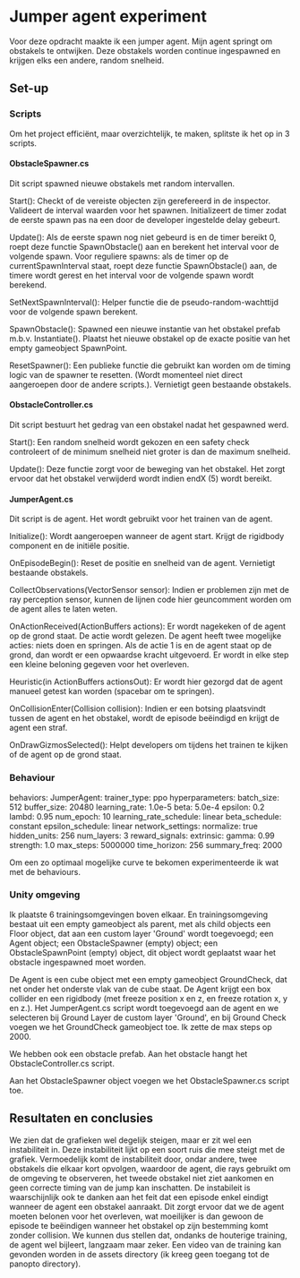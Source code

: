 #  Jumper agent experiment


Voor deze opdracht maakte ik een jumper agent. Mijn agent springt om obstakels te ontwijken.
Deze obstakels worden continue ingespawned en krijgen elks een andere, random snelheid.


##  Set-up


###  Scripts


Om het project efficiënt, maar overzichtelijk, te maken, splitste ik het op in 3 scripts.


####  ObstacleSpawner.cs


Dit script spawned nieuwe obstakels met random intervallen.

Start():
    Checkt of de vereiste objecten zijn gerefereerd in de inspector.
    Valideert de interval waarden voor het spawnen.
    Initializeert de timer zodat de eerste spawn pas na een door de developer ingestelde delay gebeurt.

Update():
    Als de eerste spawn nog niet gebeurd is en de timer bereikt 0, roept deze functie SpawnObstacle() aan en berekent het interval voor de volgende spawn.
    Voor reguliere spawns: als de timer op de currentSpawnInterval staat, roept deze functie SpawnObstacle() aan, de timere wordt gerest en het interval voor de volgende spawn wordt berekend.

SetNextSpawnInterval():
    Helper functie die de pseudo-random-wachttijd voor de volgende spawn berekent.

SpawnObstacle():
    Spawned een nieuwe instantie van het obstakel prefab m.b.v. Instantiate().
    Plaatst het nieuwe obstakel op de exacte positie van het empty gameobject SpawnPoint.

ResetSpawner():
    Een publieke functie die gebruikt kan worden om de timing logic van de spawner te resetten. (Wordt momenteel niet direct aangeroepen door de andere scripts.).
    Vernietigt geen bestaande obstakels.


####  ObstacleController.cs


Dit script bestuurt het gedrag van een obstakel nadat het gespawned werd.

Start():
    Een random snelheid wordt gekozen en een safety check controleert of de minimum snelheid niet groter is dan de maximum snelheid.

Update():
    Deze functie zorgt voor de beweging van het obstakel. Het zorgt ervoor dat het obstakel verwijderd wordt indien endX (5) wordt bereikt.


####  JumperAgent.cs


Dit script is de agent. Het wordt gebruikt voor het trainen van de agent.

Initialize():
    Wordt aangeroepen wanneer de agent start. Krijgt de rigidbody component en de initiële positie.

OnEpisodeBegin():
    Reset de positie en snelheid van de agent. Vernietigt bestaande obstakels.

CollectObservations(VectorSensor sensor):
    Indien er problemen zijn met de ray perception sensor, kunnen de lijnen code hier geuncomment worden om de agent alles te laten weten.

OnActionReceived(ActionBuffers actions):
    Er wordt nagekeken of de agent op de grond staat.
    De actie wordt gelezen. De agent heeft twee mogelijke acties: niets doen en springen.
    Als de actie 1 is en de agent staat op de grond, dan wordt er een opwaardse kracht uitgevoerd.
    Er wordt in elke step een kleine beloning gegeven voor het overleven.

Heuristic(in ActionBuffers actionsOut):
    Er wordt hier gezorgd dat de agent manueel getest kan worden (spacebar om te springen).

OnCollisionEnter(Collision collision):
    Indien er een botsing plaatsvindt tussen de agent en het obstakel, wordt de episode beëindigd en krijgt de agent een straf.

OnDrawGizmosSelected():
    Helpt developers om tijdens het trainen te kijken of de agent op de grond staat.

###  Behaviour


behaviors:
  JumperAgent:
    trainer_type: ppo
    hyperparameters:
      batch_size: 512
      buffer_size: 20480
      learning_rate: 1.0e-5
      beta: 5.0e-4
      epsilon: 0.2
      lambd: 0.95
      num_epoch: 10
      learning_rate_schedule: linear
      beta_schedule: constant
      epsilon_schedule: linear
    network_settings:
      normalize: true
      hidden_units: 256
      num_layers: 3
    reward_signals:
      extrinsic:
        gamma: 0.99
        strength: 1.0
    max_steps: 5000000
    time_horizon: 256
    summary_freq: 2000


Om een zo optimaal mogelijke curve te bekomen experimenteerde ik wat met de behaviours.


###  Unity omgeving


Ik plaatste 6 trainingsomgevingen boven elkaar.
En trainingsomgeving bestaat uit een empty gameobject als parent, met als child objects een Floor object, dat aan een custom layer 'Ground' wordt toegevoegd; een Agent object; een ObstacleSpawner (empty) object; een ObstacleSpawnPoint (empty) object, dit object wordt geplaatst waar het obstacle ingespawned moet worden.

De Agent is een cube object met een empty gameobject GroundCheck, dat net onder het onderste vlak van de cube staat. De Agent krijgt een box collider en een rigidbody (met freeze position x en z, en freeze rotation x, y en z.).
Het JumperAgent.cs script wordt toegevoegd aan de agent en we selecteren bij Ground Layer de custom layer 'Ground', en bij Ground Check voegen we het GroundCheck gameobject toe. Ik zette de max steps op 2000.

We hebben ook een obstacle prefab. Aan het obstacle hangt het ObstacleController.cs script.

Aan het ObstacleSpawner object voegen we het ObstacleSpawner.cs script toe.


##  Resultaten en conclusies


We zien dat de grafieken wel degelijk steigen, maar er zit wel een instabiliteit in. Deze instabiliteit lijkt op een soort ruis die mee steigt met de grafiek.
Vermoedelijk komt de instabiliteit door, ondar andere, twee obstakels die elkaar kort opvolgen, waardoor de agent, die rays gebruikt om de omgeving te observeren, het tweede obstakel niet ziet aankomen en geen correcte timing van de jump kan inschatten.
De instabileit is waarschijnlijk ook te danken aan het feit dat een episode enkel eindigt wanneer de agent een obstakel aanraakt. Dit zorgt ervoor dat we de agent moeten belonen voor het overleven, wat moeilijker is dan gewoon de episode te beëindigen wanneer het obstakel op zijn bestemming komt zonder collision. We kunnen dus stellen dat, ondanks de houterige training, de agent wel bijleert, langzaam maar zeker. Een video van de training kan gevonden worden in de assets directory (ik kreeg geen toegang tot de panopto directory).